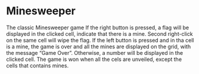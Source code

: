 # Minesweeper
The classic Minesweeper game
If the right button is pressed, a flag will be displayed in the clicked cell, indicate that there is a mine. Second right-click on the same cell will wipe the flag.
If the left button is pressed and in tha cell is a mine, the game is over and all the mines are displayed on the grid, with the message “Game Over”. Otherwise, a number will be displayed in the clicked cell. The game is won when all the cels are unveiled, except the cells that contains mines.
